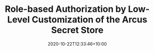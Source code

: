 ---
title: "Role-based Authorization by Low-Level Customization of the Arcus Secret Store"
date: 2020-10-22T12:33:46+10:00
description: The secret store available in Arcus may be more customizable than you think. It allows full control of the sources where the secrets can be retrieved but it also allows you to do other things. In this post I'll show you how role-based authorization can be achieved in the secret store.
articleUrl: https://www.codit.eu/blog/role-based-authorization-low-level-customization-arcus-secret-store/
---